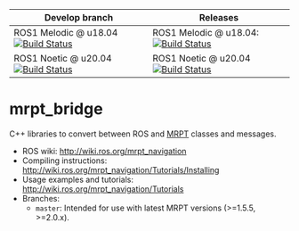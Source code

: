 | Develop branch | Releases |
|---|----|
| ROS1 Melodic @ u18.04 [![Build Status](http://build.ros.org/job/Mdev__mrpt_bridge__ubuntu_bionic_amd64/badge/icon)](http://build.ros.org/job/Mdev__mrpt_bridge__ubuntu_bionic_amd64/) | ROS1 Melodic @ u18.04: [![Build Status](http://build.ros.org/job/Mbin_uB64__mrpt_bridge__ubuntu_bionic_amd64__binary/badge/icon)](http://build.ros.org/job/Mbin_uB64__mrpt_bridge__ubuntu_bionic_amd64__binary/) |
|  ROS1 Noetic @ u20.04 [![Build Status](https://build.ros.org/job/Ndev__mrpt_bridge__ubuntu_focal_amd64/badge/icon)](https://build.ros.org/job/Ndev__mrpt_bridge__ubuntu_focal_amd64/) | ROS1 Noetic @ u20.04 [![Build Status](https://build.ros.org/job/Nbin_uF64__mrpt_bridge__ubuntu_focal_amd64__binary/badge/icon)](https://build.ros.org/job/Nbin_uF64__mrpt_bridge__ubuntu_focal_amd64__binary/)  |

mrpt_bridge
===============

C++ libraries to convert between ROS and [MRPT](http://www.mrpt.org/) classes and messages.

* ROS wiki: http://wiki.ros.org/mrpt_navigation
* Compiling instructions: http://wiki.ros.org/mrpt_navigation/Tutorials/Installing
* Usage examples and tutorials: http://wiki.ros.org/mrpt_navigation/Tutorials
* Branches:
  * `master`: Intended for use with latest MRPT versions (>=1.5.5, >=2.0.x).
